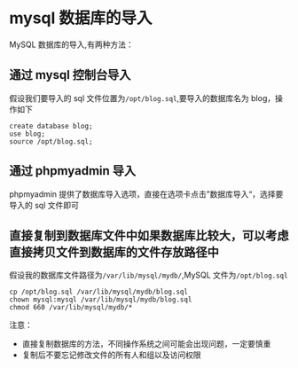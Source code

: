 <!-- Date: 2017-03-31 02:49 -->

# mysql 数据库的导入

MySQL 数据库的导入,有两种方法：

## 通过 mysql 控制台导入

假设我们要导入的 sql 文件位置为`/opt/blog.sql`,要导入的数据库名为 blog，操作如下

```
create database blog;
use blog;
source /opt/blog.sql;
```

## 通过 phpmyadmin 导入

phpmyadmin 提供了数据库导入选项，直接在选项卡点击”数据库导入“，选择要导入的 sql 文件即可

## 直接复制到数据库文件中如果数据库比较大，可以考虑直接拷贝文件到数据库的文件存放路径中

假设我的数据库文件路径为`/var/lib/mysql/mydb/`,MySQL 文件为`/opt/blog.sql`

```
cp /opt/blog.sql /var/lib/mysql/mydb/blog.sql
chown mysql:mysql /var/lib/mysql/mydb/blog.sql
chmod 660 /var/lib/mysql/mydb/*
```

注意：

-   直接复制数据库的方法，不同操作系统之间可能会出现问题，一定要慎重
-   复制后不要忘记修改文件的所有人和组以及访问权限
